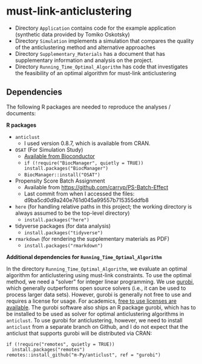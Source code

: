 # must-link-anticlustering

- Directory `Application` contains code for the example application (synthetic data provided by Tomiko Oskotsky)
- Directory `Simulation` implements a simulation that compares the quality of the anticlustering method and alternative approaches
- Directory `Supplementary_Materials` has a document that has supplementary information and analysis on the project. 
- Directory `Running_Time_Optimal_Algorithm` has code that investigates the feasibility of an optimal algorithm for must-link anticlustering

## Dependencies

The following R packages are needed to reproduce the analyses / documents:

**R packages**

- `anticlust`
  * I used version 0.8.7, which is available from CRAN.
- `OSAT` (For Simulation Study)
  * [Available from Bioconductor](https://bioconductor.org/packages/release/bioc/html/OSAT.html)
  * `if (!require("BiocManager", quietly = TRUE)) install.packages("BiocManager")`
  * `BiocManager::install("OSAT")`
- Propensity Score Batch Assignment
  * Available from https://github.com/carryp/PS-Batch-Effect
  * Last commit from when I accessed the files: d9ba5cd0d9a240e761d045a99557b715355ddfb8
- `here` (for handling relative paths in this project; the working directory is always assumed to be the top-level directory)
  * `install.packages("here")`
- tidyverse packages (for data analysis)
  * `install.packages("tidyverse")` 
- `rmarkdown` (for rendering the supplementary materials as PDF)
  * `install.packages("rmarkdown")` 

**Additional dependencies for `Running_Time_Optimal_Algorithm`**

In the directory `Running_Time_Optimal_Algorithm`, we evaluate an optimal algorithm for anticlustering using must-link constraints. To use the optimal method, we need a "solver" for integer linear programming. We use [gurobi](https://www.gurobi.com/), which generally outperforms open source solvers (i.e., it can be used to process larger data sets). However, gurobi is generally not free to use and requires a license for usage. For academics, [free to use licenses are available](https://www.gurobi.com/academia/academic-program-and-licenses/). The gurobi software also ships an R package gurobi, which has to be installed to be used as solver for optimal anticlustering algorithms in `anticlust`. To use gurobi for anticlustering, however, we need to install `anticlust` from a separate branch on Github, and I do not expect that the anticlust that supports gurobi will be distributed via CRAN:

```
if (!require("remotes", quietly = TRUE)) 
  install.packages("remotes")
remotes::install_github("m-Py/anticlust", ref = "gurobi")
```

